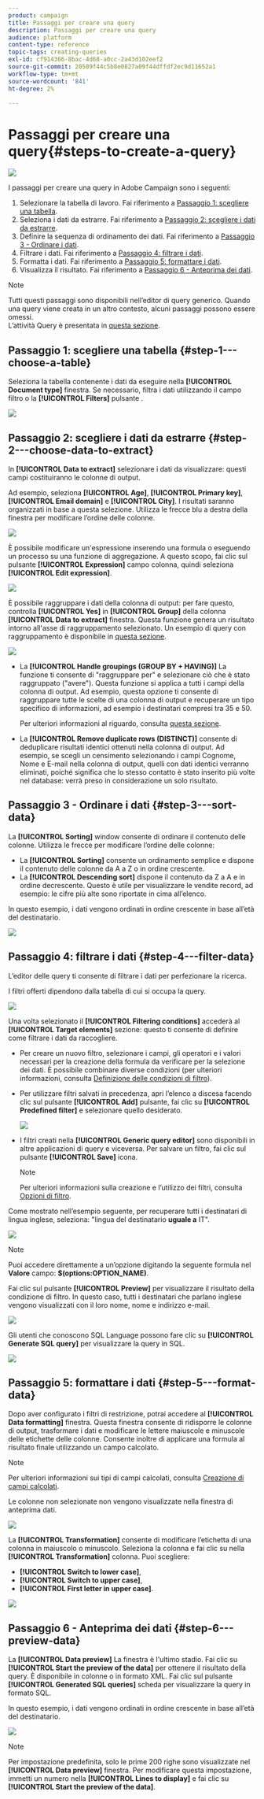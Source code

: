 ```yaml
---
product: campaign
title: Passaggi per creare una query
description: Passaggi per creare una query
audience: platform
content-type: reference
topic-tags: creating-queries
exl-id: cf914366-8bac-4d68-a0cc-2a43d102eef2
source-git-commit: 20509f44c5b8e0827a09f44dffdf2ec9d11652a1
workflow-type: tm+mt
source-wordcount: '841'
ht-degree: 2%

---
```


# Passaggi per creare una query{#steps-to-create-a-query}

![](../../assets/common.svg)

I passaggi per creare una query in Adobe Campaign sono i seguenti:

1. Selezionare la tabella di lavoro. Fai riferimento a [Passaggio 1: scegliere una tabella](#step-1---choose-a-table).
1. Seleziona i dati da estrarre. Fai riferimento a [Passaggio 2: scegliere i dati da estrarre](#step-2---choose-data-to-extract).
1. Definire la sequenza di ordinamento dei dati. Fai riferimento a [Passaggio 3 - Ordinare i dati](#step-3---sort-data).
1. Filtrare i dati. Fai riferimento a [Passaggio 4: filtrare i dati](#step-4---filter-data).
1. Formatta i dati. Fai riferimento a [Passaggio 5: formattare i dati](#step-5---format-data).
1. Visualizza il risultato. Fai riferimento a [Passaggio 6 - Anteprima dei dati](#step-6---preview-data).

>[!NOTE]
>
>Tutti questi passaggi sono disponibili nell’editor di query generico. Quando una query viene creata in un altro contesto, alcuni passaggi possono essere omessi.\
>L’attività Query è presentata in [questa sezione](../../workflow/using/query.md).

## Passaggio 1: scegliere una tabella {#step-1---choose-a-table}

Seleziona la tabella contenente i dati da eseguire nella **[!UICONTROL Document type]** finestra. Se necessario, filtra i dati utilizzando il campo filtro o la **[!UICONTROL Filters]** pulsante .

![](assets/query_editor_nveau_21.png)

## Passaggio 2: scegliere i dati da estrarre {#step-2---choose-data-to-extract}

In **[!UICONTROL Data to extract]** selezionare i dati da visualizzare: questi campi costituiranno le colonne di output.

Ad esempio, seleziona **[!UICONTROL Age]**, **[!UICONTROL Primary key]**, **[!UICONTROL Email domain]** e **[!UICONTROL City]**. I risultati saranno organizzati in base a questa selezione. Utilizza le frecce blu a destra della finestra per modificare l’ordine delle colonne.

![](assets/query_editor_nveau_01.png)

È possibile modificare un&#39;espressione inserendo una formula o eseguendo un processo su una funzione di aggregazione. A questo scopo, fai clic sul pulsante **[!UICONTROL Expression]** campo colonna, quindi seleziona **[!UICONTROL Edit expression]**.

![](assets/query_editor_nveau_97.png)

È possibile raggruppare i dati della colonna di output: per fare questo, controlla **[!UICONTROL Yes]** in **[!UICONTROL Group]** della colonna **[!UICONTROL Data to extract]** finestra. Questa funzione genera un risultato intorno all&#39;asse di raggruppamento selezionato. Un esempio di query con raggruppamento è disponibile in [questa sezione](../../workflow/using/querying-delivery-information.md).

![](assets/query_editor_nveau_56.png)

* La **[!UICONTROL Handle groupings (GROUP BY + HAVING)]** La funzione ti consente di &quot;raggruppare per&quot; e selezionare ciò che è stato raggruppato (&quot;avere&quot;). Questa funzione si applica a tutti i campi della colonna di output. Ad esempio, questa opzione ti consente di raggruppare tutte le scelte di una colonna di output e recuperare un tipo specifico di informazioni, ad esempio i destinatari compresi tra 35 e 50.

   Per ulteriori informazioni al riguardo, consulta [questa sezione](../../workflow/using/querying-using-grouping-management.md).

* La **[!UICONTROL Remove duplicate rows (DISTINCT)]** consente di deduplicare risultati identici ottenuti nella colonna di output. Ad esempio, se scegli un censimento selezionando i campi Cognome, Nome e E-mail nella colonna di output, quelli con dati identici verranno eliminati, poiché significa che lo stesso contatto è stato inserito più volte nel database: verrà preso in considerazione un solo risultato.

## Passaggio 3 - Ordinare i dati {#step-3---sort-data}

La **[!UICONTROL Sorting]** window consente di ordinare il contenuto delle colonne. Utilizza le frecce per modificare l’ordine delle colonne:

* La **[!UICONTROL Sorting]** consente un ordinamento semplice e dispone il contenuto delle colonne da A a Z o in ordine crescente.
* La **[!UICONTROL Descending sort]** dispone il contenuto da Z a A e in ordine decrescente. Questo è utile per visualizzare le vendite record, ad esempio: le cifre più alte sono riportate in cima all’elenco.

In questo esempio, i dati vengono ordinati in ordine crescente in base all’età del destinatario.

![](assets/query_editor_nveau_57.png)

## Passaggio 4: filtrare i dati {#step-4---filter-data}

L’editor delle query ti consente di filtrare i dati per perfezionare la ricerca.

I filtri offerti dipendono dalla tabella di cui si occupa la query.

![](assets/query_editor_nveau_09.png)

Una volta selezionato il **[!UICONTROL Filtering conditions]** accederà al **[!UICONTROL Target elements]** sezione: questo ti consente di definire come filtrare i dati da raccogliere.

* Per creare un nuovo filtro, selezionare i campi, gli operatori e i valori necessari per la creazione della formula da verificare per la selezione dei dati. È possibile combinare diverse condizioni (per ulteriori informazioni, consulta [Definizione delle condizioni di filtro](../../platform/using/defining-filter-conditions.md)).
* Per utilizzare filtri salvati in precedenza, apri l’elenco a discesa facendo clic sul pulsante **[!UICONTROL Add]** pulsante, fai clic su **[!UICONTROL Predefined filter]** e selezionare quello desiderato.

   ![](assets/query_editor_15.png)

* I filtri creati nella **[!UICONTROL Generic query editor]** sono disponibili in altre applicazioni di query e viceversa. Per salvare un filtro, fai clic sul pulsante **[!UICONTROL Save]** icona.

   >[!NOTE]
   >
   >Per ulteriori informazioni sulla creazione e l’utilizzo dei filtri, consulta [Opzioni di filtro](../../platform/using/filtering-options.md).

Come mostrato nell’esempio seguente, per recuperare tutti i destinatari di lingua inglese, seleziona: &quot;lingua del destinatario **uguale a** IT&quot;.

![](assets/query_editor_nveau_89.png)

>[!NOTE]
>
>Puoi accedere direttamente a un’opzione digitando la seguente formula nel **Valore** campo: **$(options:OPTION_NAME)**.

Fai clic sul pulsante **[!UICONTROL Preview]** per visualizzare il risultato della condizione di filtro. In questo caso, tutti i destinatari che parlano inglese vengono visualizzati con il loro nome, nome e indirizzo e-mail.

![](assets/query_editor_nveau_98.png)

Gli utenti che conoscono SQL Language possono fare clic su **[!UICONTROL Generate SQL query]** per visualizzare la query in SQL.

![](assets/query_editor_nveau_99.png)

## Passaggio 5: formattare i dati {#step-5---format-data}

Dopo aver configurato i filtri di restrizione, potrai accedere al **[!UICONTROL Data formatting]** finestra. Questa finestra consente di ridisporre le colonne di output, trasformare i dati e modificare le lettere maiuscole e minuscole delle etichette delle colonne. Consente inoltre di applicare una formula al risultato finale utilizzando un campo calcolato.

>[!NOTE]
>
>Per ulteriori informazioni sui tipi di campi calcolati, consulta [Creazione di campi calcolati](../../platform/using/defining-filter-conditions.md#creating-calculated-fields).

Le colonne non selezionate non vengono visualizzate nella finestra di anteprima dati.

![](assets/query_editor_nveau_10.png)

La **[!UICONTROL Transformation]** consente di modificare l’etichetta di una colonna in maiuscolo o minuscolo. Seleziona la colonna e fai clic su nella **[!UICONTROL Transformation]** colonna. Puoi scegliere:

* **[!UICONTROL Switch to lower case]**,
* **[!UICONTROL Switch to upper case]**,
* **[!UICONTROL First letter in upper case]**.

![](assets/query_editor_nveau_42.png)

## Passaggio 6 - Anteprima dei dati {#step-6---preview-data}

La **[!UICONTROL Data preview]** La finestra è l&#39;ultimo stadio. Fai clic su **[!UICONTROL Start the preview of the data]** per ottenere il risultato della query. È disponibile in colonne o in formato XML. Fai clic sul pulsante **[!UICONTROL Generated SQL queries]** scheda per visualizzare la query in formato SQL.

In questo esempio, i dati vengono ordinati in ordine crescente in base all’età del destinatario.

![](assets/query_editor_nveau_11.png)

>[!NOTE]
>
>Per impostazione predefinita, solo le prime 200 righe sono visualizzate nel **[!UICONTROL Data preview]** finestra. Per modificare questa impostazione, immetti un numero nella **[!UICONTROL Lines to display]** e fai clic su **[!UICONTROL Start the preview of the data]**.
